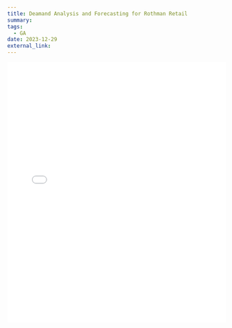 ```yaml
---
title: Deamand Analysis and Forecasting for Rothman Retail
summary: 
tags:
  - GA
date: 2023-12-29
external_link: 
---
```

<iframe src="/uploads/link/forecast.pdf" style="width:100%; height:600px;" frameborder="0"></iframe>